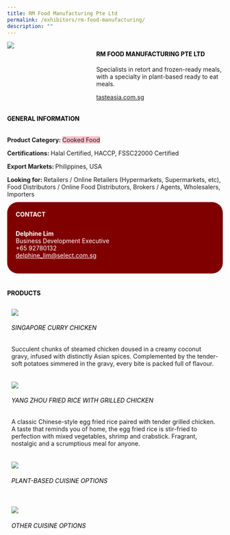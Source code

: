 ```yaml
---
title: RM Food Manufacturing Pte Ltd
permalink: /exhibitors/rm-food-manufacturing/
description: ""
---
```

<head>
	<div class="flex-paragraph">
		<!--hi there! this is a comment and will provide you with instructional guides-->
		<!--insert booth number here!-->
		<p style="text-transform: uppercase"></p></div>
			<div class="flex-container" style="display: flex; flex-wrap: wrap;">
				<!--insert DOWNLOAD link of company logo between the " marks!-->
			<div class="card sgds" style="flex: 1 1 40%; display: block;"><img src="https://drive.google.com/u/0/uc?id=1EGTmNqDfmVsRDTnsfDtbqg0Ciownf6hy&export=download"></div>
	<div class="card-sgds" style="flex: 1 1 58%; display: block; margin-left: 3px">
		<h4 style="text-transform: uppercase; color: black;"><!--insert the exhibitor's name between the <b> tags here--><b>RM Food Manufacturing Pte Ltd</b></h4><!--insert the exhibitor's description between the <p> tags here-->
		<p>Specialists in retort and frozen-ready meals, with a specialty in plant-based ready to eat meals.</p>
		<!--insert the exhibitor's website link, making sure there is "https:// www." present please. make sure the entire https link goes in between the " marks-->
		<p><a href="https://tasteasia.com.sg/" target="_blank"><!--insert the www website link here (no need for https)-->tasteasia.com.sg</a></p>
	</div>
</div>
</head>

<body>
	<h4 style="text-transform: uppercase; color: black;"><b>General Information</b></h4>
		<div class="flex-container" style="display: flex; flex-wrap: wrap;">
			<div class="card sgds" style="flex: 1 1 65%; display: block; align-self: stretch">
			<div class="flex-paragraph">
			<p><b>Product Category: </b><span style=" background-color: pink; border-radius: 10 px;"><!--insert the exhibitor's pdt cat between the <p> tags here-->Cooked Food</span></p> 
				<p><b>Certifications: </b><!--insert all the exhibitor's certifications between the </b> and </p> here-->Halal Certified, HACCP, FSSC22000 Certified</p>
			<p><b>Export Markets: </b><!--insert all the exhibitor's export markets between the </b> and </p> here-->Philippines, USA </p>
			<p style="margin-bottom: 10px;"><b>Looking for: </b><!--insert all the exhibitor's potential business partners between the </b> and </p> here-->Retailers / Online Retailers (Hypermarkets, Supermarkets, etc), Food Distributors / Online Food Distributors, Brokers / Agents, Wholesalers, Importers</p>
			</div>
		</div>
		<div class="card sgds" style="flex: 1 1 35%; padding: 10px; display: block; background-color: maroon; border-radius: 25px; align-self: center;">
		<h4 style="color: white; margin-top: 10px; margin-left: 10px;">CONTACT</h4>
		<div class="flex-paragraph">
			<!--replace with exhibitor's: -->
			<p style="padding: 10px; color: white;"><b><!-- POC name-->Delphine Lim</b><br><!-- designation-->Business Development Executive<br><!--contact number-->+65 92780132<br><!-- for linking purposes, insert their email after "mailto:"...--><a href="mailto:delphine_lim@select.com.sg" style="color: white;"><!--...and also include the display email before </a> here-->delphine_lim@select.com.sg</a></p>
		</div>
			</div>
		</div>
	<br>
		<h4 style="text-transform: uppercase; color: black;"><b>products</b></h4>
<div style="display: flex; flex-wrap: wrap;">
  <div class="card sgds" style="flex: 1 1 47%; margin: 10px; display: block;"><!--insert the exhibitor's DOWNLOAD image for product between the " marks here-->
	<div class="flex-image" style="display: block;"><img src="https://drive.google.com/u/0/uc?id=16l2LRoeO8Fl5jS0ZVgvidW-wx7-SfOPi&export=download"></div>
	<div class="flex-paragraph">
		<h6 style="text-transform: uppercase; color: black;"><!--insert product name before </h6> and product description after <p>-->Singapore Curry Chicken</h6>
		<p>Succulent chunks of steamed chicken doused in a creamy coconut gravy, infused with distinctly Asian spices. Complemented by the tender-soft potatoes simmered in the gravy, every bite is packed full of flavour.</p></div>
	</div>
		<div class="card sgds" style="flex: 1 1 47%; margin: 10px; display: block;">
		<div class="flex-image" style="display: block;"><img src="https://drive.google.com/u/0/uc?id=1XC3QWeywQ1gycsMpPES3WGowEEwIi_zk&export=download"></div>
	<div class="flex-paragraph">
		<h6 style="text-transform: uppercase; color: black;">Yang Zhou Fried Rice with Grilled Chicken</h6>
		<p>A classic Chinese-style egg fried rice paired with tender grilled chicken. A taste that reminds you of home, the egg fried rice is stir-fried to perfection with mixed vegetables, shrimp and crabstick. Fragrant, nostalgic and a scrumptious meal for anyone.</p></div>
	</div>
			<div class="card sgds" style="flex: 1 1 47%; margin: 10px; display: block;">
		<div class="flex-image" style="display: block;"><img src="https://drive.google.com/uc?export=download&id=1Ir5JSo7pU8mPe-s20nExBB8eERfz3AR8"></div>
	<div class="flex-paragraph">
		<h6 style="text-transform: uppercase; color: black;">Plant-based cuisine options</h6>
		<p></p></div>
	</div>
			<div class="card sgds" style="flex: 1 1 47%; margin: 10px; display: block;">
		<div class="flex-image" style="display: block;"><img src="https://drive.google.com/uc?export=download&id=16QIch0IYoAf25-EbDqoRBuSCwJBMRLZb"></div>
	<div class="flex-paragraph">
		<h6 style="text-transform: uppercase; color: black;">Other cuisine options</h6>
		<p></p></div>
	</div>
	<!--don't delete these 2 tags. double check how the layout looks on the right too and lemme know if there are any problems! thank u so much for ur hardwork!-->
	</div>
</body>